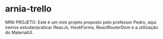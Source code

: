 # arnia-trello
 MINI PROJETO: Este é um mini projeto proposto pelo professor Pedro, aqui iremos estudar/praticar ReacJs, HookForms, ReactRouterDom e a utilização do MaterialUI.
